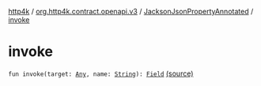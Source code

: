 [http4k](../../index.md) / [org.http4k.contract.openapi.v3](../index.md) / [JacksonJsonPropertyAnnotated](index.md) / [invoke](./invoke.md)

# invoke

`fun invoke(target: `[`Any`](https://kotlinlang.org/api/latest/jvm/stdlib/kotlin/-any/index.html)`, name: `[`String`](https://kotlinlang.org/api/latest/jvm/stdlib/kotlin/-string/index.html)`): `[`Field`](../-field/index.md) [(source)](https://github.com/http4k/http4k/blob/master/http4k-contract/src/main/kotlin/org/http4k/contract/openapi/v3/jacksonExt.kt#L27)